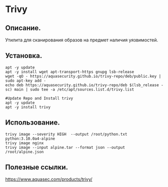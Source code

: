 # Trivy

## Описание.
Утилита для сканирования образов на предмет наличия уязвимостей.

## Установка.
```
apt -y update
apt -y install wget apt-transport-https gnupg lsb-release
wget -qO - https://aquasecurity.github.io/trivy-repo/deb/public.key | sudo apt-key add -
echo deb https://aquasecurity.github.io/trivy-repo/deb $(lsb_release -sc) main | sudo tee -a /etc/apt/sources.list.d/trivy.list

#Update Repo and Install trivy
apt -y update
apt -y install trivy
```

## Использование.
```
trivy image --severity HIGH  --output /root/python.txt python:3.10.0a4-alpine
trivy image nginx
trivy image --input alpine.tar --format json --output /root/alpine.json
```

## Полезные ссылки.

https://www.aquasec.com/products/trivy/
